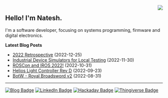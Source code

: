 <img src="https://github-readme-stats-git-masterrstaa-rickstaa.vercel.app/api/top-langs/?username=nnarain&layout=compact" align="right">

Hello! I'm Natesh.
------------------

I'm a software developer, focusing on systems programming, firmware and digital electronics.

**Latest Blog Posts**

<!-- BLOG-POST-LIST:START -->
* [2022 Retrospective](https://nnarain.github.io/2022/12/25/2022-Retrospective.html) (2022-12-25)
* [Industrial Device Simulators for Local Testing](https://nnarain.github.io/2022/11/30/Industrial-Device-Simulators-for-Local-Testing.html) (2022-11-30)
* [ROSCon and IROS 2022!](https://nnarain.github.io/2022/10/31/ROSCon-and-IROS-2022!.html) (2022-10-31)
* [Helios Light Controller Rev D](https://nnarain.github.io/2022/09/23/ESP-Light-Controller-Rev-D.html) (2022-09-23)
* [BotW - Royal Broadsword v2](https://nnarain.github.io/2022/08/31/BotW-Royal-Broadsword-v2.html) (2022-08-31)

<!-- BLOG-POST-LIST:END -->

---

[![Blog Badge](https://img.shields.io/badge/-Blog-green?style=flat-square&logo=github)](https://nnarain.github.io/)
[![LinkedIn Badge](https://img.shields.io/badge/-LinkedIn-blue?style=flat-square&logo=linkedin)](https://www.linkedin.com/in/natesh-narain-4b46b285/)
[![Hackaday Badge](https://img.shields.io/badge/-Hackaday-black?style=flat-square&logo=hackaday)](https://hackaday.io/projects/hacker/482112)
[![Thingiverse Badge](https://img.shields.io/badge/-Thingiverse-darkblue?style=flat-square&logo=thingiverse&logoColor=white)](https://www.thingiverse.com/nnarain/makes)

